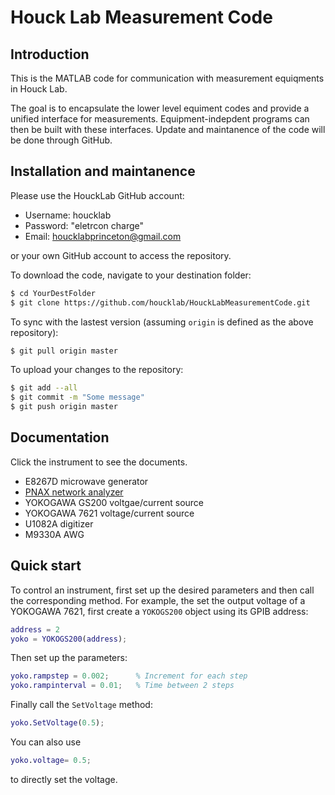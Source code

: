 # Houck Lab Measurement Code

## Introduction
This is the MATLAB code for communication with measurement equiqments in Houck Lab. 

The goal is to encapsulate the lower level equiment codes and provide a unified interface for measurements.
Equipment-indepdent programs can then be built with these interfaces.
Update and maintanence of the code will be done through GitHub.

## Installation and maintanence
Please use the HouckLab GitHub account:
- Username: houcklab
- Password: "eletrcon charge"
- Email: houcklabprinceton@gmail.com

or your own GitHub account to access the repository.

To download the code, navigate to your destination folder:
```bash
$ cd YourDestFolder
$ git clone https://github.com/houcklab/HouckLabMeasurementCode.git
```

To sync with the lastest version (assuming `origin` is defined as the above repository):
```bash
$ git pull origin master
```

To upload your changes to the repository:
```bash
$ git add --all
$ git commit -m "Some message"
$ git push origin master
```

## Documentation
Click the instrument to see the documents.

- E8267D microwave generator
- [PNAX network analyzer](./@PNAXAnalyzer/README.md)
- YOKOGAWA GS200 voltgae/current source
- YOKOGAWA 7621 voltage/current source
- U1082A digitizer
- M9330A AWG

## Quick start
To control an instrument, first set up the desired parameters and then call the corresponding method. For example, the set the output voltage of a YOKOGAWA 7621, first create a `YOKOGS200` object using its GPIB address:
```matlab
address = 2
yoko = YOKOGS200(address);
```
Then set up the parameters:
```matlab
yoko.rampstep = 0.002;      % Increment for each step
yoko.rampinterval = 0.01;   % Time between 2 steps
```
Finally call the `SetVoltage` method:
```matlab
yoko.SetVoltage(0.5);
```
You can also use
```matlab
yoko.voltage= 0.5;
```
to directly set the voltage.
